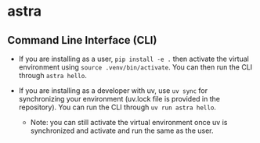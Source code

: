 # astra

## Command Line Interface (CLI)
- If you are installing as a user, `pip install -e .` then activate the virtual environment using `source .venv/bin/activate`. You can then run the CLI through `astra hello`.

- If you are installing as a developer with uv, use `uv sync` for synchronizing your environment (uv.lock file is provided in the repository). You can run the CLI through `uv run astra hello`.
    - Note: you can still activate the virtual environment once uv is synchronized and activate and run the same as the user.